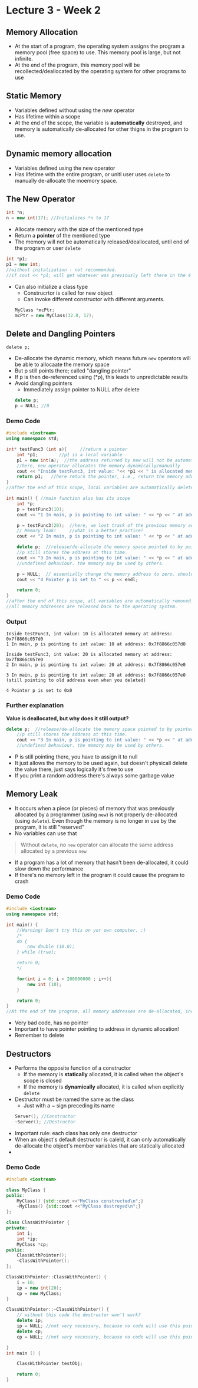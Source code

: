 # Lecture 3 - Week 2

## Memory Allocation
- At the start of a program, the operating system assigns the program a memory pool (free space) to use. This memory pool is large, but not infinite.
- At the end of the program, this memory pool will be recollected/deallocated by the operating system for other programs to use

## Static Memory
- Variables defined without using the *new* operator
- Has lifetime within a scope
- At the end of the scope, the variable is **automatically** destroyed, and memory is automatically de-allocated for other thigns in the program to use. 

## Dynamic memory allocation
- Variables defined using the new operator
- Has lifetime with the entire program, or unitl user uses `delete` to manually de-allocate the moemory space.

## The New Operator
``` cpp
int *n;
n = new int(17); //Initializes *n to 17
```
- Allocate memory with the size of the mentioned type
- Return a **pointer** of the mentioned type
- The memory will not be automatically released/deallocated, until end of the program or user ``delete``

``` cpp
int *p1; 
p1 = new int;
//without initalization - not recommended.
//if cout << *p1; will get whatever was previously left there in the 4 bytes space. some unknown number.
```
- Can also initialize a class type
    - Construcrtor is called for new object
    - Can invoke different constructor with different arguments.
    ```cpp
    MyClass *mcPtr;
    mcPtr = new MyClass(32.0, 17); 
    ```

## Delete and Dangling Pointers
``delete p;``
- De-allocate the dynamic memory, which means future ``new`` operators will be able to allocaate the memory space
- But p still points there; called "dangling pointer"
- If p is then de-referenced using (*p), this leads to unpredictable results
- Avoid dangling pointers
    - Immediately assign pointer to NULL after delete
    ``` cpp
    delete p; 
    p = NULL; //0
    ```

### Demo Code
``` cpp
#include <iostream>
using namespace std;

int* testFunc3 (int a){ 	//return a pointer
    int *p1;  		//p1 is a local variable
    p1 = new int(a);  //the address returned by new will not be automatically collected after the end of this function scope
    //here, new operator allocates the memory dynamically/manually
    cout << "Inside testFunc3, int value: "<< *p1 << " is allocated memory at address: " << p1 << endl;
    return p1;   //here return the pointer, i.e., return the memory address value
}
//after the end of this scope, local variables are automatically deleted,

int main() { //main function also has its scope
    int *p;
    p = testFunc3(10);
    cout << "1 In main, p is pointing to int value: " << *p << " at address: " << p << endl << endl;

    p = testFunc3(20); 	//here, we lost track of the previous memory address. this is a bad practice.
    // Memory leak! 	//what is a better practice?
    cout << "2 In main, p is pointing to int value: " << *p << " at address: " << p << endl << endl;

    delete p;  //release/de-allocate the memory space pointed to by pointer p back to the pool (freespace).
    //p still stores the address at this time.
    cout << "3 In main, p is pointing to int value: " << *p << " at address: " << p << endl << endl;
    //undefined behaviour. the memory may be used by others.

    p = NULL;  // essentially change the memory address to zero. should do this immediately after delete p.
    cout << "4 Pointer p is set to " << p << endl;

    return 0;
}
//after the end of this scope, all variables are automatically removed.
//all memory addresses are released back to the operating system.
```

### Output
``` 
Inside testFunc3, int value: 10 is allocated memory at address: 0x7f8866c057d0
1 In main, p is pointing to int value: 10 at address: 0x7f8866c057d0

Inside testFunc3, int value: 20 is allocated memory at address: 0x7f8866c057e0
2 In main, p is pointing to int value: 20 at address: 0x7f8866c057e0

3 In main, p is pointing to int value: 20 at address: 0x7f8866c057e0 (still pointing to old address even when you deleted)

4 Pointer p is set to 0x0
```

### Further explanation
**Value is deallocated, but why does it still output?**
``` cpp
delete p;  //release/de-allocate the memory space pointed to by pointer p back to the pool (freespace).
    //p still stores the address at this time.
    cout << "3 In main, p is pointing to int value: " << *p << " at address: " << p << endl << endl;
    //undefined behaviour. the memory may be used by others.
```
- P is still pointing there, you have to assign it to null
- It just allows the memory to be used again, but doesn't physicall delete the value there, just says logically it's free to use
- If you print a random address there's always some garbage value

## Memory Leak
- It occurs when a piece (or pieces) of memory that was previously allocated by a programmer (using ``new``) is not properly de-allocated (using ``delete``). Even though the memory is no longer in use by the program, it is still "reserved"
- No variables can use that 

> Without ``delete``, no ``new`` operator can allocate the same address allocated by a previous ``new``
- If a program has a lot of memory that hasn't been de-allocated, it could slow down the performance
- If there's no memory left in the program it could cause the program to crash

### Demo Code
``` cpp
#include <iostream>
using namespace std;

int main() {
    //Warning! Don't try this on yor own computer. :)
    /*
    do {
        new double (10.0);
    } while (true);

    return 0;
    */

    for(int i = 0; i < 200000000 ; i++){
        new int (10);
    }

    return 0;
}
//At the end of the program, all memory addresses are de-allocated, including leaked memory, managed by the operating system.
```
- Very bad code, has no pointer
- Important to have pointer pointing to address in dynamic allocation!
- Remember to delete

## Destructors
- Performs the opposite function of a constructor
    - If the memory is **statically** allocated, it is called when the object's scope is closed
    - If the memory is **dynamically** allocated, it is called when explicitly ``delete``
- Destructor must be named the same as the class
    - Just with a ~ sign preceding its name
    ``` cpp
    Server(); //Constructor
    ~Server(); //Destructor
    ```
- Important rule: each class has only one destructor
- When an object's default destructor is caleld, it can only automatically de-allocate the object's member variables that are statically allocated 
- 

### Demo Code
``` cpp 
#include <iostream>

class MyClass {
public:
    MyClass() {std::cout <<"MyClass constructed\n";}
    ~MyClass() {std::cout <<"MyClass destroyed\n";}
};

class ClassWithPointer {
private:
    int i;
    int *ip;
    MyClass *cp;
public:
    ClassWithPointer();
    ~ClassWithPointer();
};

ClassWithPointer::ClassWithPointer() {
    i = 10;
    ip = new int(20);
    cp = new MyClass;
}

ClassWithPointer::~ClassWithPointer() {
    // without this code the destructor won't work?
    delete ip;
    ip = NULL; //not very necessary, because no code will use this pointer after this anyway
    delete cp;
    cp = NULL; //not very necessary, because no code will use this pointer after this anyway

}
int main () {

    ClassWithPointer testObj;

    return 0;
}
```

